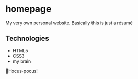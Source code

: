 # homepage
My very own personal website. Basically this is just a résumé

## Technologies
 - HTML5
 - CSS3
 - my brain
 
🧙Hocus-pocus!
